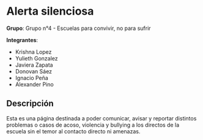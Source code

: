 # Alerta silenciosa

**Grupo**: Grupo n°4 - Escuelas para convivir, no para sufrir

**Integrantes**:                          
<ul>
    <li>Krishna Lopez</li>
    <li>Yulieth Gonzalez</li>
    <li>Javiera Zapata</li>
    <li>Donovan Sáez</li>
    <li>Ignacio Peña</li>
    <li>Alexander Pino</li>
</ul>

## Descripción
Esta es una página destinada a poder comunicar, avisar y reportar distintos problemas o casos de acoso, violencia y bullying a los directos de la escuela sin el temor al contacto directo ni amenazas.